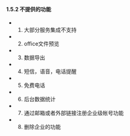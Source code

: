 #### 1.5.2 不提供的功能

* 1) 大部分服务集成不支持

* 2) office文件预览

* 3) 数据导出

* 4) 短信，语音，电话提醒

* 5) 免费电话

* 6) 后台数据统计

* 7) 通过邮箱或者外部链接注册企业级帐号功能

* 8) 删除企业的功能
